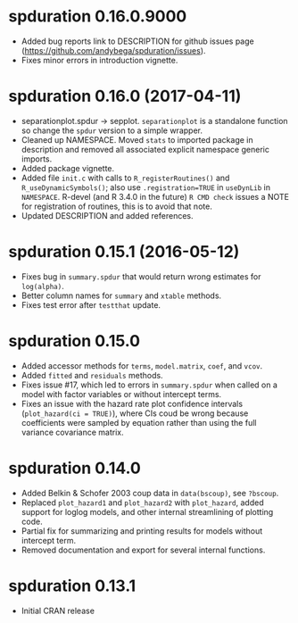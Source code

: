 # spduration 0.16.0.9000

* Added bug reports link to DESCRIPTION for github issues page (https://github.com/andybega/spduration/issues). 
* Fixes minor errors in introduction vignette. 

# spduration 0.16.0 (2017-04-11)

* separationplot.spdur -> sepplot. `separationplot` is a standalone function so change the `spdur` version to a simple wrapper. 
* Cleaned up NAMESPACE. Moved `stats` to imported package in description and removed all associated explicit namespace generic imports. 
* Added package vignette.
* Added file `init.c` with calls to `R_registerRoutines()` and `R_useDynamicSymbols()`; also use `.registration=TRUE` in `useDynLib` in `NAMESPACE`. R-devel (and R 3.4.0 in the future) `R CMD check` issues a NOTE for registration of routines, this is to avoid that note.  
* Updated DESCRIPTION and added references.

# spduration 0.15.1 (2016-05-12)

* Fixes bug in `summary.spdur` that would return wrong estimates for `log(alpha)`.
* Better column names for `summary` and `xtable` methods.
* Fixes test error after `testthat` update.

# spduration 0.15.0

* Added accessor methods for `terms`, `model.matrix`, `coef`, and `vcov`. 
* Added `fitted` and `residuals` methods.
* Fixes issue #17, which led to errors in `summary.spdur` when called on a model 
with factor variables or without intercept terms. 
* Fixes an issue with the hazard rate plot confidence intervals (`plot_hazard(ci = TRUE)`), where CIs coud be wrong because coefficients were sampled by equation rather than using the full variance covariance matrix.

# spduration 0.14.0

* Added Belkin & Schofer 2003 coup data in `data(bscoup)`, see `?bscoup`. 
* Replaced `plot_hazard1` and `plot_hazard2` with `plot_hazard`, added support for loglog models, and other internal streamlining of plotting code. 
* Partial fix for summarizing and printing results for models without intercept term.
* Removed documentation and export for several internal functions.

# spduration 0.13.1

* Initial CRAN release
